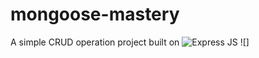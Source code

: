 # mongoose-mastery

A simple CRUD operation project built on ![Express JS](https://blog.amt.in/wp-content/uploads/2017/12/e16da876-c2fd-4eb8-ae72-4b193c534938-Edited.png) ![]
